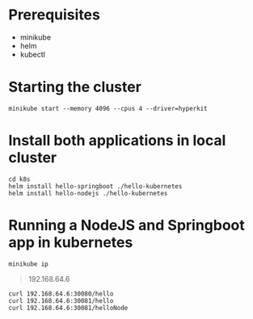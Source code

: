 # Prerequisites
- minikube
- helm
- kubectl

# Starting the cluster
```
minikube start --memory 4096 --cpus 4 --driver=hyperkit
```

# Install both applications in local cluster
```
cd k8s
helm install hello-springboot ./hello-kubernetes
helm install hello-nodejs ./hello-kubernetes
```

# Running a NodeJS and Springboot app in kubernetes
`minikube ip`
>192.168.64.6

```
curl 192.168.64.6:30080/hello
curl 192.168.64.6:30081/hello
curl 192.168.64.6:30081/helloNode
```